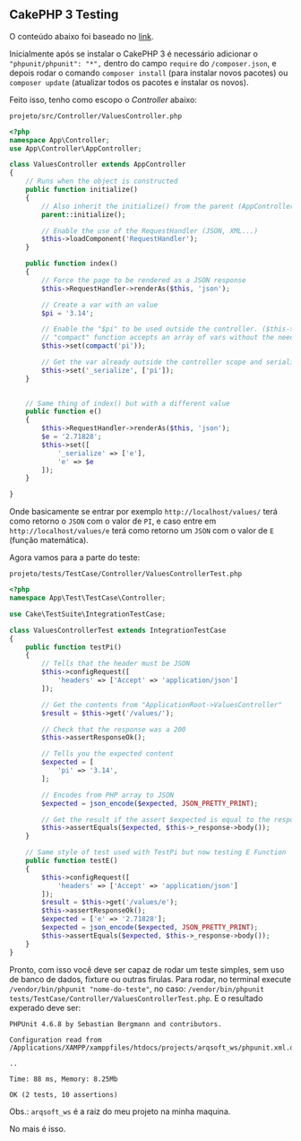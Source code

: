 ## CakePHP 3 Testing
O conteúdo abaixo foi baseado no [link](http://book.cakephp.org/3.0/en/development/testing.html).

Inicialmente após se instalar o CakePHP 3 é necessário adicionar o ``"phpunit/phpunit": "*",`` dentro do campo ``require`` do ``/composer.json``, e depois rodar o comando ``composer install`` (para instalar novos pacotes) ou ``composer update`` (atualizar todos os pacotes e instalar os novos).

Feito isso, tenho como escopo o _Controller_ abaixo:

``projeto/src/Controller/ValuesController.php``
```PHP
<?php
namespace App\Controller;
use App\Controller\AppController;

class ValuesController extends AppController
{
    // Runs when the object is constructed
    public function initialize()
    {
        // Also inherit the initialize() from the parent (AppController)
        parent::initialize();

        // Enable the use of the RequestHandler (JSON, XML...)
        $this->loadComponent('RequestHandler');
    }

    public function index()
    {
        // Force the page to be rendered as a JSON response
        $this->RequestHandler->renderAs($this, 'json');

        // Create a var with an value
        $pi = '3.14';

        // Enable the "$pi" to be used outside the controller. ($this->set)
        // "compact" function accepts an array of vars without the need of "$"
        $this->set(compact('pi'));

        // Get the var already outside the controller scope and serialize it.
        $this->set('_serialize', ['pi']);
    }
    

    // Same thing of index() but with a different value
    public function e()
    {
        $this->RequestHandler->renderAs($this, 'json');
        $e = '2.71828';
        $this->set([
            '_serialize' => ['e'],
            'e' => $e
        ]);
    }

}
```

Onde basicamente se entrar por exemplo ``http://localhost/values/`` terá como retorno o ``JSON`` com o valor de ``PI``, e caso entre em ``http://localhost/values/e`` terá como retorno um ``JSON`` com o valor de ``E`` (função matemática).

Agora vamos para a parte do teste:

``projeto/tests/TestCase/Controller/ValuesControllerTest.php``

```PHP
<?php
namespace App\Test\TestCase\Controller;

use Cake\TestSuite\IntegrationTestCase;

class ValuesControllerTest extends IntegrationTestCase
{
    public function testPi()
    {
        // Tells that the header must be JSON
        $this->configRequest([
            'headers' => ['Accept' => 'application/json']
        ]);

        // Get the contents from "ApplicationRoot->ValuesController"
        $result = $this->get('/values/');

        // Check that the response was a 200
        $this->assertResponseOk();

        // Tells you the expected content
        $expected = [
            'pi' => '3.14',
        ];

        // Encodes from PHP array to JSON
        $expected = json_encode($expected, JSON_PRETTY_PRINT);

        // Get the result if the assert $expected is equal to the response (body content)
        $this->assertEquals($expected, $this->_response->body());
    }

    // Same style of test used with TestPi but now testing E Function
    public function testE()
    {
        $this->configRequest([
            'headers' => ['Accept' => 'application/json']
        ]);
        $result = $this->get('/values/e');
        $this->assertResponseOk();
        $expected = ['e' => '2.71828'];
        $expected = json_encode($expected, JSON_PRETTY_PRINT);
        $this->assertEquals($expected, $this->_response->body());
    }
}
```

Pronto, com isso você deve ser capaz de rodar um teste simples, sem uso de banco de dados, fixture ou outras firulas.
Para rodar, no terminal execute ``/vendor/bin/phpunit "nome-do-teste"``, no caso: ``/vendor/bin/phpunit tests/TestCase/Controller/ValuesControllerTest.php``.
E o resultado experado deve ser:
```
PHPUnit 4.6.8 by Sebastian Bergmann and contributors.

Configuration read from /Applications/XAMPP/xamppfiles/htdocs/projects/arqsoft_ws/phpunit.xml.dist

..

Time: 88 ms, Memory: 8.25Mb

OK (2 tests, 10 assertions)
```

Obs.: ``arqsoft_ws`` é a raiz do meu projeto na minha maquina.

No mais é isso.
